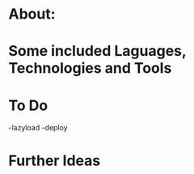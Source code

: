 # About:
<!-- A quiz app, that covers different topics on programming

- covers the following functions:
    -user can choose:
        - different topics (programming-related)
        - different amounts of questions
    - fetch quiz Api
    - option to save single questions to local storage at any time and review/delete them
    - modal that shows user if the questions have been answered correctly and what the correct answer actually would be
    - navbar/routing/navigating, providing
    - some animations, sound
    - etc... -->
   
# Some included Laguages, Technologies and Tools
<!-- - HTML5, CSS3, JavaScript
- React 18
    - (useEffect, useContext, useRef, useState, useNavigate, etc )
    - react router dom (V. 6)
    - react icons
    - custom Hooks: useSound, useModal optional
    - conditional Rendering of Navbar, classNames, Modals etc
- Vite, QuizApi.io, hidden API key _env, crypto.randomUUID() -->


# To Do
-lazyload
-deploy

# Further Ideas
